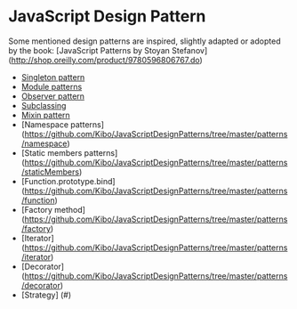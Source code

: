 # JavaScript Design Pattern

Some mentioned design patterns are inspired, slightly adapted or adopted by the book:
[JavaScript Patterns by Stoyan Stefanov] (http://shop.oreilly.com/product/9780596806767.do) <br>

- [Singleton pattern](https://github.com/Kibo/JavaScriptDesignPatterns/tree/master/patterns/singletonPattern)
- [Module patterns](https://github.com/Kibo/JavaScriptDesignPatterns/tree/master/patterns/modulePattern)
- [Observer pattern](https://github.com/Kibo/JavaScriptDesignPatterns/tree/master/patterns/observerPattern)
- [Subclassing](https://github.com/Kibo/JavaScriptDesignPatterns/tree/master/patterns/subclassing)
- [Mixin pattern](https://github.com/Kibo/JavaScriptDesignPatterns/tree/master/patterns/mixinPattern)
- [Namespace patterns] (https://github.com/Kibo/JavaScriptDesignPatterns/tree/master/patterns/namespace)
- [Static members patterns] (https://github.com/Kibo/JavaScriptDesignPatterns/tree/master/patterns/staticMembers)
- [Function.prototype.bind] (https://github.com/Kibo/JavaScriptDesignPatterns/tree/master/patterns/function)
- [Factory method] (https://github.com/Kibo/JavaScriptDesignPatterns/tree/master/patterns/factory)
- [Iterator] (https://github.com/Kibo/JavaScriptDesignPatterns/tree/master/patterns/iterator)
- [Decorator] (https://github.com/Kibo/JavaScriptDesignPatterns/tree/master/patterns/decorator)
- [Strategy] (#)


